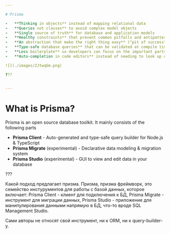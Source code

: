 ```yaml
---

# Prisma

-   **Thinking in objects** instead of mapping relational data
-   **Queries not classes** to avoid complex model objects
-   **Single source of truth** for database and application models
-   **Healthy constraints** that prevent common pitfalls and antipatterns
-   **An abstraction that make the right thing easy** ("pit of success")
-   **Type-safe database queries** that can be validated at compile time
-   **Less boilerplate** so developers can focus on the important parts of their app
-   **Auto-completion in code editors** instead of needing to look up documentation

![](./images/2JtwqGm.png)

???


---
```


# What is Prisma?

Prisma is an open source database toolkit. It mainly consists of the following parts

-   **Prisma Client** - Auto-generated and type-safe query builder for Node.js & TypeScript
-   **Prisma Migrate** (experimental) - Declarative data modeling & migration system
-   **Prisma Studio** (experimental) - GUI to view and edit data in your database

???

Какой подход предлагает призма.
Призма, призма фреймворк, это семейство инстурументов для работы с базой данных, которое включает:
Prisma Client - клиент для подключения к БД, Prisma Migrate - инструмент для миграции данных,
Prisma Studio - приложение для манипулирования данными напрямую в БД, что-то вроде
SQL Management Studio.

Сами авторы не относят свой инструмент, ни к ORM, ни к query-builder-у.
